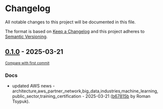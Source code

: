 # Changelog

All notable changes to this project will be documented in this file.

The format is based on [Keep a Changelog](http://keepachangelog.com/en/1.0.0/)
and this project adheres to [Semantic Versioning](http://semver.org/spec/v2.0.0.html).

<!-- insertion marker -->
## [0.1.0](https://github.com/tsypuk/aws-news/releases/tag/ver-2025-03-210.1.0) - 2025-03-21

<small>[Compare with first commit](https://github.com/tsypuk/aws-news/compare/5c16cad0c43c3676aeb8b126b05340bd0da09776...ver-2025-03-21)</small>

### Docs

- updated AWS news - architecture,aws_partner_network,big_data,industries,machine_learning,public_sector,training_certification - 2025-03-21 ([b67815b](https://github.com/tsypuk/aws-news/commit/b67815bd6c3daf1c7cb03d659708a65299b6ed50) by Roman Tsypuk).

